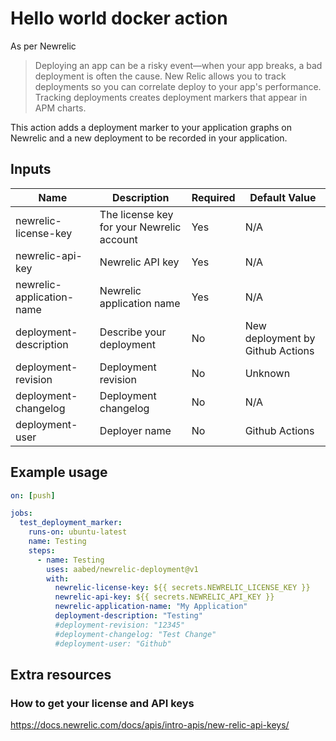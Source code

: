 # Hello world docker action

As per Newrelic
> Deploying an app can be a risky event—when your app breaks, a bad deployment is often the cause. New Relic allows you to track deployments so you can correlate deploy to your app's performance. Tracking deployments creates deployment markers that appear in APM charts.

This action adds a deployment marker to your application graphs on Newrelic and a new deployment to be recorded in your application.

## Inputs

| Name        | Description | Required| Default Value|
| ----------- | ----------- |  ----------- |  ----------- |
| newrelic-license-key      | The license key for your Newrelic account | Yes | N/A
| newrelic-api-key          |   Newrelic API key                        | Yes | N/A
| newrelic-application-name |   Newrelic application name                 | Yes | N/A
| deployment-description    | Describe your deployment                  | No | New deployment by Github Actions
| deployment-revision       | Deployment revision                       | No | Unknown
| deployment-changelog      | Deployment changelog                      | No | N/A
| deployment-user           | Deployer name                      | No | Github Actions


## Example usage

``` YAML
on: [push]

jobs:
  test_deployment_marker:
    runs-on: ubuntu-latest
    name: Testing
    steps:
      - name: Testing
        uses: aabed/newrelic-deployment@v1
        with:
          newrelic-license-key: ${{ secrets.NEWRELIC_LICENSE_KEY }}
          newrelic-api-key: ${{ secrets.NEWRELIC_API_KEY }}
          newrelic-application-name: "My Application"
          deployment-description: "Testing"
          #deployment-revision: "12345"
          #deployment-changelog: "Test Change"
          #deployment-user: "Github"


```

## Extra resources

### How to get your license and API keys
https://docs.newrelic.com/docs/apis/intro-apis/new-relic-api-keys/

